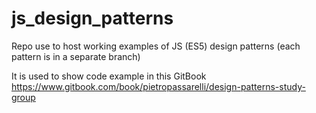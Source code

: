 # js_design_patterns
Repo use to host working examples of JS (ES5) design patterns (each pattern is in a separate branch)

It is used to show code example in this GitBook https://www.gitbook.com/book/pietropassarelli/design-patterns-study-group
